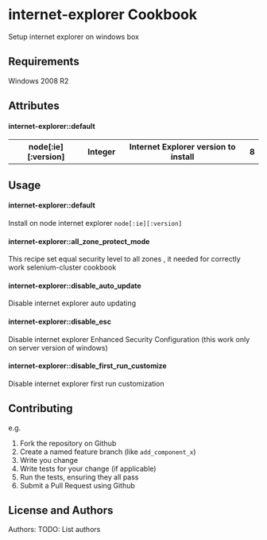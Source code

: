internet-explorer Cookbook
==========================
Setup internet explorer on windows box 


Requirements
------------
Windows 2008 R2
 

Attributes
----------
#### internet-explorer::default
<table>
  <tr>
    <th>node[:ie][:version]</th>
    <th>Integer</th>
    <th>Internet Explorer version to install</th>
    <th>8</th>
  </tr>
</table>

Usage
-----
#### internet-explorer::default
Install on node internet explorer ```node[:ie][:version]``` 

#### internet-explorer::all_zone_protect_mode
This recipe set equal security level to all zones , it needed for correctly work selenium-cluster cookbook

#### internet-explorer::disable_auto_update
Disable internet explorer auto updating 

#### internet-explorer::disable_esc
Disable internet explorer Enhanced Security Configuration (this work only on server version of windows)

#### internet-explorer::disable_first_run_customize
Disable internet explorer first run customization 


Contributing
------------

e.g.
1. Fork the repository on Github
2. Create a named feature branch (like `add_component_x`)
3. Write you change
4. Write tests for your change (if applicable)
5. Run the tests, ensuring they all pass
6. Submit a Pull Request using Github

License and Authors
-------------------
Authors: TODO: List authors
